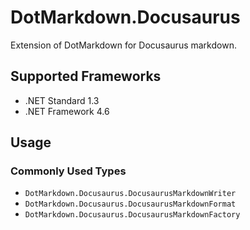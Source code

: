 # DotMarkdown.Docusaurus

Extension of DotMarkdown for Docusaurus markdown.

## Supported Frameworks

* .NET Standard 1.3
* .NET Framework 4.6

## Usage

### Commonly Used Types

* `DotMarkdown.Docusaurus.DocusaurusMarkdownWriter`
* `DotMarkdown.Docusaurus.DocusaurusMarkdownFormat`
* `DotMarkdown.Docusaurus.DocusaurusMarkdownFactory`
